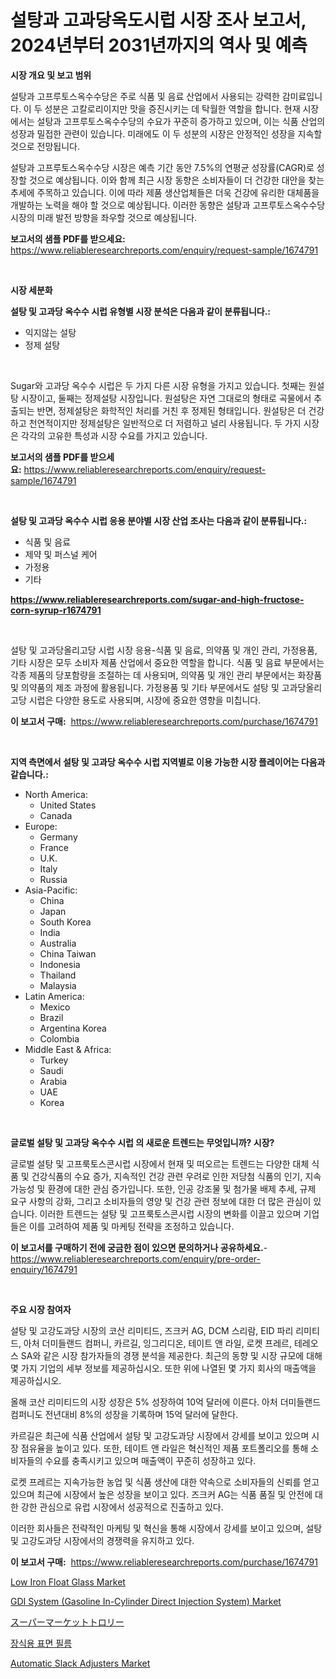 <p><h1>설탕과 고과당옥도시럽 시장 조사 보고서, 2024년부터 2031년까지의 역사 및 예측</h1></p><p><strong>시장 개요 및 보고 범위</strong></p>
<p><p>설탕과 고프루토스옥수수당은 주로 식품 및 음료 산업에서 사용되는 강력한 감미료입니다. 이 두 성분은 고칼로리이지만 맛을 증진시키는 데 탁월한 역할을 합니다. 현재 시장에서는 설탕과 고프루토스옥수수당의 수요가 꾸준히 증가하고 있으며, 이는 식품 산업의 성장과 밀접한 관련이 있습니다. 미래에도 이 두 성분의 시장은 안정적인 성장을 지속할 것으로 전망됩니다.</p><p>설탕과 고프루토스옥수수당 시장은 예측 기간 동안 7.5%의 연평균 성장률(CAGR)로 성장할 것으로 예상됩니다. 이와 함께 최근 시장 동향은 소비자들이 더 건강한 대안을 찾는 추세에 주목하고 있습니다. 이에 따라 제품 생산업체들은 더욱 건강에 유리한 대체품을 개발하는 노력을 해야 할 것으로 예상됩니다. 이러한 동향은 설탕과 고프루토스옥수수당 시장의 미래 발전 방향을 좌우할 것으로 예상됩니다.</p></p>
<p><strong>보고서의 샘플 PDF를 받으세요:</strong> <a href="https://www.reliableresearchreports.com/enquiry/request-sample/1674791">https://www.reliableresearchreports.com/enquiry/request-sample/1674791</a></p>
<p>&nbsp;</p>
<p><strong>시장 세분화</strong></p>
<p><strong>설탕 및 고과당 옥수수 시럽 유형별 시장 분석은 다음과 같이 분류됩니다.:</strong></p>
<p><ul><li>익지않는 설탕</li><li>정제 설탕</li></ul></p>
<p>&nbsp;</p>
<p><p>Sugar와 고과당 옥수수 시럽은 두 가지 다른 시장 유형을 가지고 있습니다. 첫째는 원설탕 시장이고, 둘째는 정제설탕 시장입니다. 원설탕은 자연 그대로의 형태로 곡물에서 추출되는 반면, 정제설탕은 화학적인 처리를 거친 후 정제된 형태입니다. 원설탕은 더 건강하고 천연적이지만 정제설탕은 일반적으로 더 저렴하고 널리 사용됩니다. 두 가지 시장은 각각의 고유한 특성과 시장 수요를 가지고 있습니다.</p></p>
<p><strong>보고서의 샘플 PDF를 받으세요:</strong>&nbsp;<a href="https://www.reliableresearchreports.com/enquiry/request-sample/1674791">https://www.reliableresearchreports.com/enquiry/request-sample/1674791</a></p>
<p>&nbsp;</p>
<p><strong> 설탕 및 고과당 옥수수 시럽 응용 분야별 시장 산업 조사는 다음과 같이 분류됩니다.:</strong></p>
<p><ul><li>식품 및 음료</li><li>제약 및 퍼스널 케어</li><li>가정용</li><li>기타</li></ul></p>
<p><strong><a href="https://www.reliableresearchreports.com/sugar-and-high-fructose-corn-syrup-r1674791">https://www.reliableresearchreports.com/sugar-and-high-fructose-corn-syrup-r1674791</a></strong></p>
<p>&nbsp;</p>
<p><p>설탕 및 고과당올리고당 시럽 시장 응용-식품 및 음료, 의약품 및 개인 관리, 가정용품, 기타 시장은 모두 소비자 제품 산업에서 중요한 역할을 합니다. 식품 및 음료 부문에서는 각종 제품의 당포함량을 조절하는 데 사용되며, 의약품 및 개인 관리 부문에서는 화장품 및 의약품의 제조 과정에 활용됩니다. 가정용품 및 기타 부문에서도 설탕 및 고과당올리고당 시럽은 다양한 용도로 사용되며, 시장에 중요한 영향을 미칩니다.</p></p>
<p><strong>이 보고서 구매:</strong>&nbsp; <a href="https://www.reliableresearchreports.com/purchase/1674791">https://www.reliableresearchreports.com/purchase/1674791</a></p>
<p>&nbsp;</p>
<p><strong>지역 측면에서 설탕 및 고과당 옥수수 시럽 지역별로 이용 가능한 시장 플레이어는 다음과 같습니다.:</strong></p>
<p><ul>
    <li>
        North America:
        <ul>
            <li>United States</li>
            <li>Canada</li>
        </ul>
    </li>
    <li>
        Europe:
        <ul>
            <li>Germany</li>
            <li>France</li>
            <li>U.K.</li>
            <li>Italy</li>
            <li>Russia</li>
        </ul>
    </li>
    <li>
        Asia-Pacific:
        <ul>
            <li>China</li>
            <li>Japan</li>
            <li>South Korea</li>
            <li>India</li>
            <li>Australia</li>
            <li>China Taiwan</li>
            <li>Indonesia</li>
            <li>Thailand</li>
            <li>Malaysia</li>
        </ul>
    </li>
    <li>
        Latin America:
        <ul>
            <li>Mexico</li>
            <li>Brazil</li>
            <li>Argentina Korea</li>
            <li>Colombia</li>
        </ul>
    </li>
    <li>
        Middle East & Africa:
        <ul>
            <li>Turkey</li>
            <li>Saudi</li>
            <li>Arabia</li>
            <li>UAE</li>
            <li>Korea</li>
        </ul>
    </li>
    </ul></p>
<p>&nbsp;</p>
<p><strong>글로벌 설탕 및 고과당 옥수수 시럽 의 새로운 트렌드는 무엇입니까? 시장?</strong></p>
<p><p>글로벌 설탕 및 고프룩토스콘시럽 시장에서 현재 및 떠오르는 트렌드는 다양한 대체 식품 및 건강식품의 수요 증가, 지속적인 건강 관련 우려로 인한 저당첨 식품의 인기, 지속 가능성 및 환경에 대한 관심 증가입니다. 또한, 인공 강조물 및 첨가물 배제 추세, 규제 요구 사항의 강화, 그리고 소비자들의 영양 및 건강 관련 정보에 대한 더 많은 관심이 있습니다. 이러한 트렌드는 설탕 및 고프룩토스콘시럽 시장의 변화를 이끌고 있으며 기업들은 이를 고려하여 제품 및 마케팅 전략을 조정하고 있습니다.</p></p>
<p><strong>이 보고서를 구매하기 전에 궁금한 점이 있으면 문의하거나 공유하세요.</strong>- <a href="https://www.reliableresearchreports.com/enquiry/pre-order-enquiry/1674791">https://www.reliableresearchreports.com/enquiry/pre-order-enquiry/1674791</a></p>
<p>&nbsp;</p>
<p><strong>주요 시장 참여자</strong></p>
<p><p>설탕 및 고강도과당 시장의 코산 리미티드, 즈크커 AG, DCM 스리람, EID 파리 리미티드, 아처 더미들랜드 컴퍼니, 카르길, 잉그리디온, 테이트 앤 라일, 로켓 프레르, 테레오스 SA와 같은 시장 참가자들의 경쟁 분석을 제공한다. 최근의 동향 및 시장 규모에 대해 몇 가지 기업의 세부 정보를 제공하십시오. 또한 위에 나열된 몇 가지 회사의 매출액을 제공하십시오.</p><p>올해 코산 리미티드의 시장 성장은 5% 성장하여 10억 달러에 이른다. 아처 더미들랜드 컴퍼니도 전년대비 8%의 성장을 기록하며 15억 달러에 달한다.</p><p>카르길은 최근에 식품 산업에서 설탕 및 고강도과당 시장에서 강세를 보이고 있으며 시장 점유율을 높이고 있다. 또한, 테이트 앤 라일은 혁신적인 제품 포트폴리오를 통해 소비자들의 수요를 충족시키고 있으며 매출액이 꾸준히 성장하고 있다.</p><p>로켓 프레르는 지속가능한 농업 및 식품 생산에 대한 약속으로 소비자들의 신뢰를 얻고 있으며 최근에 시장에서 높은 성장을 보이고 있다. 즈크커 AG는 식품 품질 및 안전에 대한 강한 관심으로 유럽 시장에서 성공적으로 진출하고 있다.</p><p>이러한 회사들은 전략적인 마케팅 및 혁신을 통해 시장에서 강세를 보이고 있으며, 설탕 및 고강도과당 시장에서의 경쟁력을 유지하고 있다.</p></p>
<p><strong>이 보고서 구매:</strong>&nbsp;&nbsp;<a href="https://www.reliableresearchreports.com/purchase/1674791">https://www.reliableresearchreports.com/purchase/1674791</a></p>
<p><p><a href="https://issuu.com/reportprime-2/docs/low-iron-float-glass-market-size-2030.pptx">Low Iron Float Glass Market</a></p><p><a href="https://www.linkedin.com/pulse/gdi-system-gasoline-in-cylinder-direct-injection-market-pwbve?trackingId=rRNoZjtvAdmNVAZEbrlOdw%3D%3D">GDI System (Gasoline In-Cylinder Direct Injection System) Market</a></p><p><a href="https://medium.com/@demarcuskuhlman/%E3%82%B9%E3%83%BC%E3%83%91%E3%83%BC%E3%83%9E%E3%83%BC%E3%82%B1%E3%83%83%E3%83%88%E3%81%AE%E3%82%AB%E3%83%BC%E3%83%88%E5%B8%82%E5%A0%B4%E3%81%AE%E5%88%86%E6%9E%90-%E3%82%B0%E3%83%AD%E3%83%BC%E3%83%90%E3%83%AB%E7%94%A3%E6%A5%AD%E3%81%AE%E5%B1%95%E6%9C%9B%E3%81%A8%E4%BA%88%E6%B8%AC-2024%E5%B9%B4%E3%81%8B%E3%82%892031%E5%B9%B4-bae7e188c777">スーパーマーケットトロリー</a></p><p><a href="https://github.com/KellyLyncyh543964/Market-Research-Report-List-1/blob/main/743046020364.md">장식용 표면 필름</a></p><p><a href="https://github.com/luckyshygirl/Market-Research-Report-List-4/blob/main/automatic-slack-adjusters-market.md">Automatic Slack Adjusters Market</a></p></p>